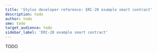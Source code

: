 ```yaml
---
title: 'Stylus developer reference: ERC-20 example smart contract'
description: todo
author: todo
sme: todo
target_audience: todo
sidebar_label: 'ERC-20 example smart contract'
---
```


TODO
